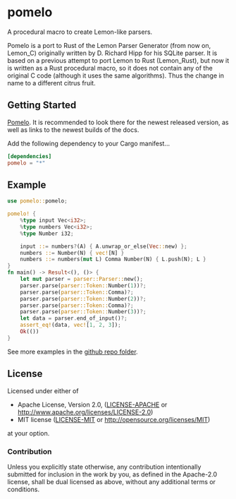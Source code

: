 # pomelo
A procedural macro to create Lemon-like parsers.

Pomelo is a port to Rust of the Lemon Parser Generator (from now on, Lemon\_C) originally written
by D. Richard Hipp for his SQLite parser.  It is based on a previous attempt to port Lemon to Rust
(Lemon\_Rust), but now it is written as a Rust procedural macro, so it does not contain any of the
original C code (although it uses the same algorithms). Thus the change in name to a different
citrus fruit.

## Getting Started

[Pomelo](https://crates.io/crates/pomelo). It is recommended to look there for
the newest released version, as well as links to the newest builds of the docs.

Add the following dependency to your Cargo manifest...

```toml
[dependencies]
pomelo = "*"
```

## Example

```rust
use pomelo::pomelo;

pomelo! {
    %type input Vec<i32>;
    %type numbers Vec<i32>;
    %type Number i32;

    input ::= numbers?(A) { A.unwrap_or_else(Vec::new) };
    numbers ::= Number(N) { vec![N] }
    numbers ::= numbers(mut L) Comma Number(N) { L.push(N); L }
}
fn main() -> Result<(), ()> {
    let mut parser = parser::Parser::new();
    parser.parse(parser::Token::Number(1))?;
    parser.parse(parser::Token::Comma)?;
    parser.parse(parser::Token::Number(2))?;
    parser.parse(parser::Token::Comma)?;
    parser.parse(parser::Token::Number(3))?;
    let data = parser.end_of_input()?;
    assert_eq!(data, vec![1, 2, 3]);
    Ok(())
}
```

See more examples in the [github repo folder](https://github.com/rodrigorc/pomelo/tree/master/examples).

## License

Licensed under either of

 * Apache License, Version 2.0, ([LICENSE-APACHE](LICENSE-APACHE) or http://www.apache.org/licenses/LICENSE-2.0)
 * MIT license ([LICENSE-MIT](LICENSE-MIT) or http://opensource.org/licenses/MIT)

at your option.

### Contribution

Unless you explicitly state otherwise, any contribution intentionally submitted
for inclusion in the work by you, as defined in the Apache-2.0 license, shall be dual licensed as above, without any
additional terms or conditions.

